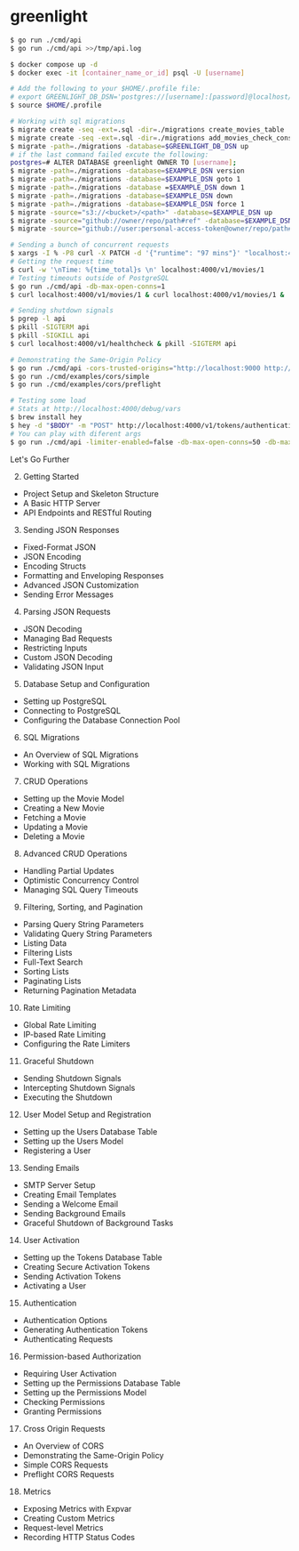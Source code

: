 # greenlight

```bash
$ go run ./cmd/api
$ go run ./cmd/api >>/tmp/api.log

$ docker compose up -d
$ docker exec -it [container_name_or_id] psql -U [username]

# Add the following to your $HOME/.profile file:
# export GREENLIGHT_DB_DSN='postgres://[username]:[password]@localhost/greenlight'
$ source $HOME/.profile

# Working with sql migrations
$ migrate create -seq -ext=.sql -dir=./migrations create_movies_table
$ migrate create -seq -ext=.sql -dir=./migrations add_movies_check_constraints
$ migrate -path=./migrations -database=$GREENLIGHT_DB_DSN up
# if the last command failed excute the following:
postgres=# ALTER DATABASE greenlight OWNER TO [username];
$ migrate -path=./migrations -database=$EXAMPLE_DSN version
$ migrate -path=./migrations -database=$EXAMPLE_DSN goto 1
$ migrate -path=./migrations -database =$EXAMPLE_DSN down 1
$ migrate -path=./migrations -database=$EXAMPLE_DSN down
$ migrate -path=./migrations -database=$EXAMPLE_DSN force 1
$ migrate -source="s3://<bucket>/<path>" -database=$EXAMPLE_DSN up
$ migrate -source="github://owner/repo/path#ref" -database=$EXAMPLE_DSN up
$ migrate -source="github://user:personal-access-token@owner/repo/path#ref" -database=$EXAMPLE_DSN up

# Sending a bunch of concurrent requests
$ xargs -I % -P8 curl -X PATCH -d '{"runtime": "97 mins"}' "localhost:4000/v1/movies/4" < <(printf '%s\n' {1..8})
# Getting the request time
$ curl -w '\nTime: %{time_total}s \n' localhost:4000/v1/movies/1
# Testing timeouts outside of PostgreSQL
$ go run ./cmd/api -db-max-open-conns=1
$ curl localhost:4000/v1/movies/1 & curl localhost:4000/v1/movies/1 &

# Sending shutdown signals
$ pgrep -l api
$ pkill -SIGTERM api
$ pkill -SIGKILL api
$ curl localhost:4000/v1/healthcheck & pkill -SIGTERM api

# Demonstrating the Same-Origin Policy
$ go run ./cmd/api -cors-trusted-origins="http://localhost:9000 http://localhost:9001"
$ go run ./cmd/examples/cors/simple
$ go run ./cmd/examples/cors/preflight

# Testing some load
# Stats at http://localhost:4000/debug/vars
$ brew install hey
$ hey -d "$BODY" -m "POST" http://localhost:4000/v1/tokens/authentication
# You can play with diferent args
$ go run ./cmd/api -limiter-enabled=false -db-max-open-conns=50 -db-max-idle-conns=50 -db-max-idle-time=20s -port=4000
```

Let's Go Further

2. Getting Started

- Project Setup and Skeleton Structure
- A Basic HTTP Server
- API Endpoints and RESTful Routing

3. Sending JSON Responses

- Fixed-Format JSON
- JSON Encoding
- Encoding Structs
- Formatting and Enveloping Responses
- Advanced JSON Customization
- Sending Error Messages

4. Parsing JSON Requests

- JSON Decoding
- Managing Bad Requests
- Restricting Inputs
- Custom JSON Decoding
- Validating JSON Input

5. Database Setup and Configuration

- Setting up PostgreSQL
- Connecting to PostgreSQL
- Configuring the Database Connection Pool

6. SQL Migrations

- An Overview of SQL Migrations
- Working with SQL Migrations

7. CRUD Operations

- Setting up the Movie Model
- Creating a New Movie
- Fetching a Movie
- Updating a Movie
- Deleting a Movie

8. Advanced CRUD Operations

- Handling Partial Updates
- Optimistic Concurrency Control
- Managing SQL Query Timeouts

9. Filtering, Sorting, and Pagination

- Parsing Query String Parameters
- Validating Query String Parameters
- Listing Data
- Filtering Lists
- Full-Text Search
- Sorting Lists
- Paginating Lists
- Returning Pagination Metadata

10. Rate Limiting

- Global Rate Limiting
- IP-based Rate Limiting
- Configuring the Rate Limiters

11. Graceful Shutdown

- Sending Shutdown Signals
- Intercepting Shutdown Signals
- Executing the Shutdown

12. User Model Setup and Registration

- Setting up the Users Database Table
- Setting up the Users Model
- Registering a User

13. Sending Emails

- SMTP Server Setup
- Creating Email Templates
- Sending a Welcome Email
- Sending Background Emails
- Graceful Shutdown of Background Tasks

14. User Activation

- Setting up the Tokens Database Table
- Creating Secure Activation Tokens
- Sending Activation Tokens
- Activating a User

15. Authentication

- Authentication Options
- Generating Authentication Tokens
- Authenticating Requests

16. Permission-based Authorization

- Requiring User Activation
- Setting up the Permissions Database Table
- Setting up the Permissions Model
- Checking Permissions
- Granting Permissions

17. Cross Origin Requests

- An Overview of CORS
- Demonstrating the Same-Origin Policy
- Simple CORS Requests
- Preflight CORS Requests

18. Metrics

- Exposing Metrics with Expvar
- Creating Custom Metrics
- Request-level Metrics
- Recording HTTP Status Codes

